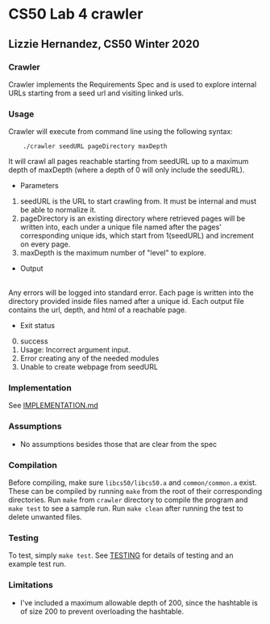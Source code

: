 # CS50 Lab 4 crawler
## Lizzie Hernandez, CS50 Winter 2020

### Crawler

Crawler implements the Requirements Spec and is used to explore internal URLs starting from a 
seed url and visiting linked urls.

### Usage

Crawler will execute from command line using the following syntax:
```
    ./crawler seedURL pageDirectory maxDepth
```
It will crawl all pages reachable starting from seedURL up to a maximum depth of maxDepth (where a depth
of 0 will only include the seedURL).

- Parameters
1. seedURL is the URL to start crawling from. It must be internal and must be able to normalize it.
2. pageDirectory is an existing directory where retrieved pages will be written into, each under a unique
file named after the pages' corresponding unique ids, which start from 1(seedURL) and increment on every page.
3. maxDepth is the maximum number of "level" to explore.

- Output<br />
<br />
Any errors will be logged into standard error. Each page is written into the directory provided inside 
files named after a unique id. Each output file contains the url, depth, and html of a reachable page.

- Exit status

0. success<br />
1. Usage: Incorrect argument input.<br />
2. Error creating any of the needed modules<br />
3. Unable to create webpage from  seedURL<br />


### Implementation

See [IMPLEMENTATION.md](IMPLEMENTATION.md)

### Assumptions

- No assumptions besides those that are clear from the spec

### Compilation

Before compiling, make sure `libcs50/libcs50.a` and `common/common.a` exist. These can be compiled by running `make` from the root of their corresponding directories.
Run `make` from `crawler` directory to compile the program and `make test` to see a sample run. Run `make clean` after running the test to delete unwanted files.

### Testing

To test, simply `make test`.
See [TESTING](TESTING.md) for details of testing and an example test run.

### Limitations

- I've included a maximum allowable depth of 200, since the hashtable is of size 200 to prevent overloading the hashtable.